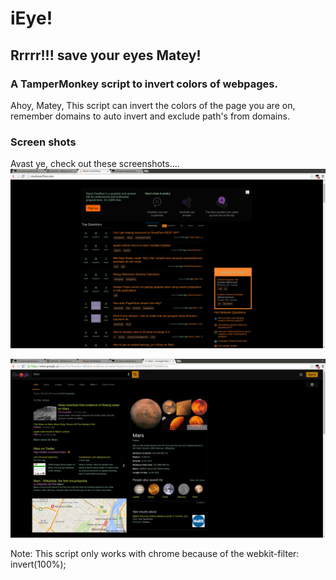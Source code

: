 # iEye!
## Rrrrr!!! save your eyes Matey!
### A TamperMonkey script to invert colors of webpages.
Ahoy, Matey, This script can invert the colors of the page you are on, remember domains to auto invert and exclude path's from domains.


### Screen shots
Avast ye, check out these screenshots....
![alt text](https://raw.githubusercontent.com/CynderR/MarkupTests/master/screenshots/stackoverflow.png "Inverted stach overflow")

![alt text](https://raw.githubusercontent.com/CynderR/MarkupTests/master/screenshots/google.png "Inverted stach overflow")


Note:
This script only works with chrome because of the webkit-filter: invert(100%);
